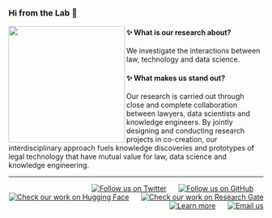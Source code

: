 ### Hi from the Lab 👋

<img src="https://user-images.githubusercontent.com/32681432/165930627-5f6d8d0b-77df-4792-b3b2-a195a5bb15d3.png" height=230 align="left">

#### ✨ What is our research about?

We investigate the interactions between law, technology and data science.

#### ✨ What makes us stand out?

Our research is carried out through close and complete collaboration between lawyers, data scientists and knowledge engineers. By jointly designing and conducting research projects in co-creation, our interdisciplinary approach fuels knowledge discoveries and prototypes of legal technology that have mutual value for law, data science and knowledge engineering.

***

<!-- Social buttons -->
<div align="right">
	<a href="https://twitter.com/maaslawtech"><img src="https://img.shields.io/twitter/follow/maaslawtech?label=Twitter&style=social" alt="Follow us on Twitter"></a>
	&nbsp;&nbsp;&nbsp;&nbsp;
	<a href="https://github.com/maastrichtlawtech"><img src="https://img.shields.io/github/followers/maastrichtlawtech?label=Github&style=social" alt="Follow us on GitHub"></a>
	&nbsp;&nbsp;&nbsp;&nbsp;
	<a href="https://huggingface.co/maastrichtlawtech"><img src="https://img.shields.io/badge/HuggingFace--_.svg?label=%F0%9F%A4%97%20Hugging%20Face&style=social" alt="Check our work on Hugging Face"></a>
	&nbsp;&nbsp;&nbsp;&nbsp;
	<a href="https://www.researchgate.net/lab/Maastricht-Law-Tech-Lab-Gijs-van-Dijck"><img src="https://img.shields.io/badge/ResearchGate--_.svg?label=Research%20Gate&style=social&logo=researchgate" alt="Check our work on Research Gate"></a>
	&nbsp;&nbsp;&nbsp;&nbsp;
	<a href="https://www.maastrichtuniversity.nl/about-um/faculties/law/research/law-and-tech-lab"><img src="https://img.shields.io/badge/website--_.svg?label?label=Website&style=social&logo=qiskit" alt="Learn more"></a>
	&nbsp;&nbsp;&nbsp;&nbsp;
	<a href="mailto:law-techlab@maastrichtuniversity.nl"><img src="https://img.shields.io/badge/email--_.svg?label?label=Email&style=social&logo=minutemailer" alt="Email us"></a>
</div>
